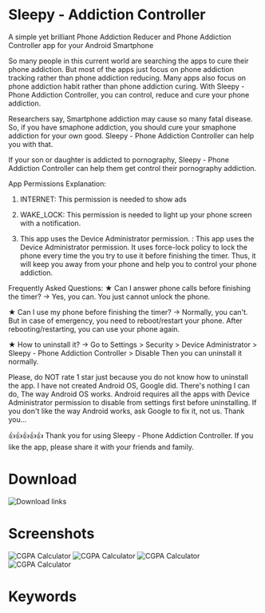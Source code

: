 #  Sleepy - Addiction Controller 
A simple yet brilliant Phone Addiction Reducer and Phone Addiction Controller app for your Android Smartphone

So many people in this current world are searching the apps to cure their phone addiction. But most of the apps just focus on phone addiction tracking rather than phone addiction reducing. Many apps also focus on phone addiction habit rather than phone addiction curing. With Sleepy - Phone Addiction Controller, you can control, reduce and cure your phone addiction.

Researchers say, Smartphone addiction may cause so many fatal disease. So, if you have smaphone addiction, you should cure your smaphone addiction for your own good. Sleepy - Phone Addiction Controller can help you with that.

If your son or daughter is addicted to pornography, Sleepy - Phone Addiction Controller can help them get control their pornography addiction.

App Permissions Explanation:
1. INTERNET:
This permission is needed to show ads

2. WAKE_LOCK:
This permission is needed to light up your phone screen with a notification.

3. This app uses the Device Administrator permission. :
This app uses the Device Administrator permission. It uses force-lock policy to lock the phone every time the you try to use it before finishing the timer. Thus, it will keep you away from your phone and help you to control your phone addiction.

Frequently Asked Questions:
★ Can I answer phone calls before finishing the timer?
-> Yes, you can. You just cannot unlock the phone.

★ Can I use my phone before finishing the timer?
-> Normally, you can't. But in case of emergency, you need to reboot/restart your phone. After rebooting/restarting, you can use your phone again.

★ How to uninstall it?
-> Go to Settings > Security > Device Administrator > Sleepy - Phone Addiction Controller > Disable
Then you can uninstall it normally.

Please, do NOT rate 1 star just because you do not know how to uninstall the app. I have not created Android OS, Google did. There's nothing I can do, The way Android OS works. Android requires all the apps with Device Administrator permission to disable from settings first before uninstalling. If you don't like the way Android works, ask Google to fix it, not us. Thank you...

👍👍👍👍👍
Thank you for using Sleepy - Phone Addiction Controller.
If you like the app, please share it with your friends and family.

# Download
![Download links](https://github.com/p32929/my_android_apps/releases)

# Screenshots
![CGPA Calculator](https://image.winudf.com/v2/image1/cDMyOTI5LmxhenlwaG9uZV9zY3JlZW5fMF8xNTU5NTQ5MjA1XzAzMA/screen-0.jpg?h=355&fakeurl=1&type=.webp)
![CGPA Calculator](https://image.winudf.com/v2/image1/cDMyOTI5LmxhenlwaG9uZV9zY3JlZW5fMV8xNTU5NTQ5MjA2XzAwOQ/screen-1.jpg?h=355&fakeurl=1&type=.webp)
![CGPA Calculator](https://image.winudf.com/v2/image1/cDMyOTI5LmxhenlwaG9uZV9zY3JlZW5fMl8xNTU5NTQ5MjA2XzA2Nw/screen-2.jpg?h=355&fakeurl=1&type=.webp)
![CGPA Calculator](https://image.winudf.com/v2/image1/cDMyOTI5LmxhenlwaG9uZV9zY3JlZW5fM18xNTU5NTQ5MjA3XzAyOA/screen-3.jpg?h=355&fakeurl=1&type=.webp)

# Keywords
